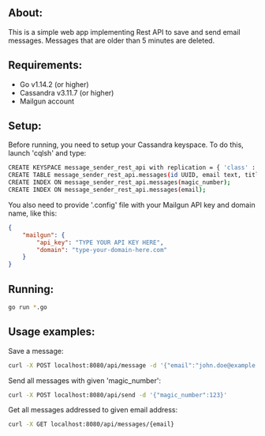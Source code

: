 ## About:
This is a simple web app implementing Rest API to save and send email messages. Messages that are older than 5 minutes are deleted.

## Requirements:
* Go v1.14.2 (or higher)
* Cassandra v3.11.7 (or higher)
* Mailgun account

## Setup:
Before running, you need to setup your Cassandra keyspace. To do this, launch 'cqlsh' and type:

```sh
CREATE KEYSPACE message_sender_rest_api with replication = { 'class' : 'SimpleStrategy', 'replication_factor' : 1 };
CREATE TABLE message_sender_rest_api.messages(id UUID, email text, title text, content text, magic_number int, created_at timestamp, PRIMARY KEY(id));
CREATE INDEX ON message_sender_rest_api.messages(magic_number);
CREATE INDEX ON message_sender_rest_api.messages(email);
```

You also need to provide '.config' file with your Mailgun API key and domain name, like this:
```json
{
    "mailgun": {
        "api_key": "TYPE YOUR API KEY HERE",
        "domain": "type-your-domain-here.com"
    }
}
```

## Running:
```sh
go run *.go
```

## Usage examples:

Save a message:
```sh
curl -X POST localhost:8080/api/message -d '{"email":"john.doe@example.com","title":"hello there","content":"how are you john?","magic_number:123"}'
```

Send all messages with given 'magic_number':
```sh
curl -X POST localhost:8080/api/send -d '{"magic_number":123}'
```

Get all messages addressed to given email address:
```sh
curl -X GET localhost:8080/api/messages/{email}
```
